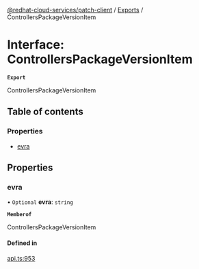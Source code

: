 [@redhat-cloud-services/patch-client](../README.md) / [Exports](../modules.md) / ControllersPackageVersionItem

# Interface: ControllersPackageVersionItem

**`Export`**

ControllersPackageVersionItem

## Table of contents

### Properties

- [evra](ControllersPackageVersionItem.md#evra)

## Properties

### evra

• `Optional` **evra**: `string`

**`Memberof`**

ControllersPackageVersionItem

#### Defined in

[api.ts:953](https://github.com/RedHatInsights/javascript-clients/blob/main/packages/patch/api.ts#L953)
